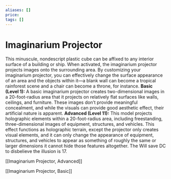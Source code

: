 ```yaml
---
aliases: []
price:  
tags: []
---
```


# Imaginarium Projector

This minuscule, nondescript plastic cube can be affixed to any interior surface of a building or ship. When activated, the imaginarium projector projects images onto the surrounding area. By customizing your imaginarium projector, you can effectively change the surface appearance of an area and the objects within it—a blank wall can become a tropical rainforest scene and a chair can become a throne, for instance.
**Basic (Level 1):** A basic imaginarium projector creates two-dimensional images in a 20-foot-radius area that it projects on relatively flat surfaces like walls, ceilings, and furniture. These images don’t provide meaningful concealment, and while the visuals can provide good aesthetic effect, their artificial nature is apparent.
**Advanced (Level 11):** This model projects holographic elements within a 20-foot-radius area, including freestanding, three-dimensional images of equipment, structures, and vehicles. This effect functions as holographic terrain, except the projector only creates visual elements, and it can only change the appearance of equipment, structures, and vehicles to appear as something of roughly the same or larger dimensions it cannot hide those features altogether. The Will save DC to disbelieve the illusion is 17.

[[Imaginarium Projector, Advanced]]

[[Imaginarium Projector, Basic]]
